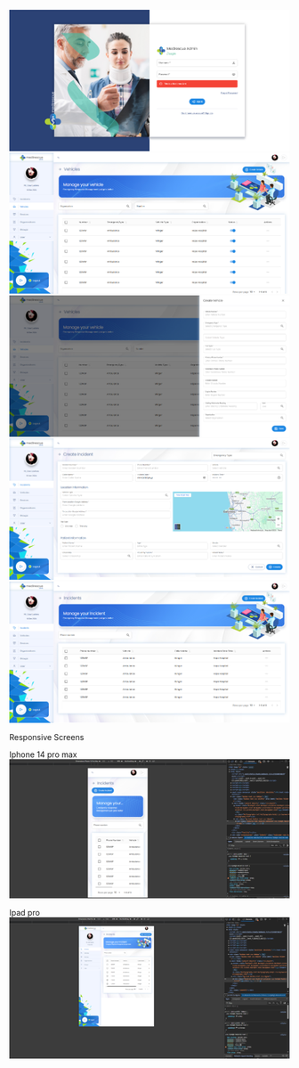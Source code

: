 ![Preview](https://github.com/Dasuni-mg/medi-rescue-admin/blob/main/login.png)
![Preview](https://github.com/Dasuni-mg/medi-rescue-admin/blob/main/vehicle.png)
![Preview](https://github.com/Dasuni-mg/medi-rescue-admin/blob/main/vehicle%20form.png)
![Preview](https://github.com/Dasuni-mg/medi-rescue-admin/blob/main/incidents.png)
![Preview](https://github.com/Dasuni-mg/medi-rescue-admin/blob/main/incidents-table.png)

Responsive Screens

Iphone 14 pro max
![Preview](https://github.com/Dasuni-mg/medi-rescue-admin/blob/main/14promax.PNG)

Ipad pro
![Preview](https://github.com/Dasuni-mg/medi-rescue-admin/blob/main/ipadpro.PNG)

